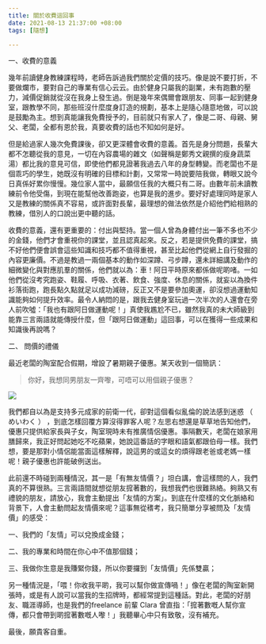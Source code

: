 ```yaml
---
title: 關於收費這回事
date: 2021-08-13 21:37:00 +08:00
tags: [隨想]

---
```


  
  
一、收費的意義  

  
幾年前讀健身教練課程時，老師告訴過我們關於定價的技巧。像是說不要打折，不要做爛市，要對自己的專業有信心云云。由於健身只屬我的副業，未有跑數的壓力，減價促銷就從沒在我身上發生過。倒是幾年來偶爾會跟朋友、同事一起到健身室，跟教學不同，那些班沒什麼度身訂造的規劃，基本上是隨心隨意地做，可以說是鼓勵為主。想到真能讓我免費授予的，目前就只有家人了，像是二哥、母親、舅父、老闆，全都有恩於我，真要收費的話也不知如何是好。

但是給過家人幾次免費課後，卻又更深體會收費的意義。首先是身分問題，長輩大都不怎聽從我的意見，一切在內容農場的雜文（如聲稱是鄭秀文親撰的瘦身蔬菜湯）都比我的意見可信，即使他們都見證著我過去八年的身型轉變。而老闆也不是個乖巧的學生，她既沒有明確的目標和計劃，又常常一時說要陪我做，轉眼又說今日真係好累你慢慢。幾位家人當中，最願信任我的大概只有二哥。由數年前未讀教練前令他受傷，到現在能幫他改善跑姿，也算是我的進步。要好好處理同時是家人又是教練的關係真不容易，或許面對長輩，最理想的做法依然是介紹他們給相熟的教練，借別人的口說出更中聽的話。

  
收費的意義，還有更重要的：付出與堅持。當一個人曾為身體付出一筆不多也不少的金錢，他們才會重視你的課堂，並且認真起來。反之，若是提供免費的課堂，搞不好他們便會誤會這些知識和技巧都不值得重視，甚至比起他們從網上自行發掘的內容更廉價。不過是教過一兩個基本的動作如深蹲、弓步蹲，還未詳細講及動作的細微變化與對應肌羣的關係，他們就以為：車！阿日平時原來都係做呢啲啫。一如他們從沒考究跑姿、鞋履、呼吸、衣著、飲食、強度、休息的關係，就妄以為換件衫落街跑，跑長點久點就足以成功減磅，反正又不是要參加奧運，卻沒想過運動知識能夠如何提升效率。最令人納悶的是，跟我去健身室玩過一次半次的人還會在旁人前吹噓：「我也有跟阿日做運動呢！」真使我尷尬不已，雖然我真的未大師級到能靠三言兩語就能傳授什麼，但「跟阿日做運動」這回事，可以在獲得一些成果和知識後再說嗎？

二、 問價的禮儀  

最近老闆的陶室配合假期，增設了暑期親子優惠。某天收到一個簡訊：

> 你好，我想同男朋友一齊嚟，可唔可以用個親子優惠？  

[![](https://1.bp.blogspot.com/-dAPxl02BZk8/YRZ1eZx0bfI/AAAAAAAAIWE/7uarT_gWVZ06VCEpnISuTGdplha2PgZsgCLcBGAsYHQ/w400-h225/IMG_4300.jpeg)](https://1.bp.blogspot.com/-dAPxl02BZk8/YRZ1eZx0bfI/AAAAAAAAIWE/7uarT%5FgWVZ06VCEpnISuTGdplha2PgZsgCLcBGAsYHQ/s2048/IMG%5F4300.jpeg)

  
我們都自以為是支持多元成家的前衛一代，卻對這個看似亂倫的說法感到迷惑 （ めいわく ） ，到底怎樣回覆方算沒得罪客人呢？左思右想還是草草地告知他們，優惠只提供給家長與子女，陶室現時未有推廣情侶優惠。事隔數天，老闆在娘家用膳歸來，我正好問起她吃不吃蘋果，她說這番話的字眼和語氣都跟伯母一樣。我們想，要是那對小情侶能當面這樣解釋，說這男的或這女的煩得跟老爸或老媽一樣呢！親子優惠也許能破例送出。

  
此前還不時碰到兩種情況，其一是「有無友情價？」坦白講，會這樣問的人，我們真的不算很熟。三言兩語間就想從朋友搲著數的，我想我們也很難熟絡。夠熟又有禮貌的朋友，請放心，我會主動提出「友情的方案」。到底在什麼樣的文化脈絡和背景下，人會主動問起友情價來呢？這事無從䅲考，我只簡單分享被問及「友情價」的感受：

一、我們的「友情」可以兌換成金錢；

二、我的專業和時間在你心中不值那個錢；

三、我做你生意是我賺緊你錢，所以你要攞到「友情價」先係雙贏；

另一種情況是，「喂！你收我平啲，我可以幫你做宣傳喎！」像在老闆的陶室新開張時，或是有人說可以當我的生招牌時，都經常提到這種話。對此，老闆的好朋友、職涯導師，也是我們的freelance 前輩 Clara 曾直指：「搲著數嘅人幫你宣傳，都只會帶到啲搲著數嘅人嚟！」我聽畢心中只有致敬，沒有補充。

最後，願貴客自重。
  
  
